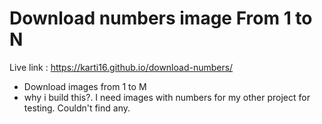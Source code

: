 # Download numbers image From 1 to N

Live link : https://karti16.github.io/download-numbers/

- Download images from 1 to M
- why i build this?. I need images with numbers for my other project for testing. Couldn't find any.

